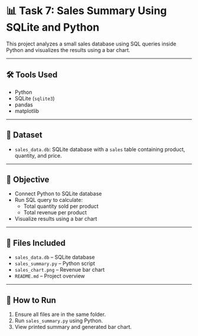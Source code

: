 # 📊 Task 7: Sales Summary Using SQLite and Python

This project analyzes a small sales database using SQL queries inside Python and visualizes the results using a bar chart.

---

## 🛠️ Tools Used
- Python
- SQLite (`sqlite3`)
- pandas
- matplotlib

---

## 📁 Dataset
- `sales_data.db`: SQLite database with a `sales` table containing product, quantity, and price.

---

## 🎯 Objective
- Connect Python to SQLite database
- Run SQL query to calculate:
  - Total quantity sold per product
  - Total revenue per product
- Visualize results using a bar chart

---

## 📂 Files Included
- `sales_data.db` – SQLite database
- `sales_summary.py` – Python script
- `sales_chart.png` – Revenue bar chart
- `README.md` – Project overview

---

## 🚀 How to Run
1. Ensure all files are in the same folder.
2. Run `sales_summary.py` using Python.
3. View printed summary and generated bar chart.
